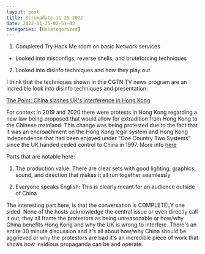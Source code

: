 ```yaml
---
layout: post
title: Scrumpdate 11-25-2022 
date: 2022-11-25-02-51-03
categories: [Uncategorized]
---
```


1.  Completed Try Hack Me room on basic Network services

- Looked into misconfigs, reverse shells, and bruteforcing techniques

2.  Looked into disinfo techniques and how they play out

I think that the techniques shown in this CGTN TV news program are an incredible look into disinfo techniques and presentation:

[The Point: China slashes UK's interference in Hong Kong](https://www.youtube.com/watch?v=dUtOjDf1iyY)

For context in 2019 and 2020 there were protests in Hong Kong regarding a new law being proposed that would allow for extradition from Hong Kong to the Chinese mainland.  This change was being protested due to the fact that it was an encroachment on the Hong Kong legal system and Hong Kong independence that had been enjoyed under "One Country Two Systems" since the UK handed ceded control to China in 1997.  More info [here](https://en.wikipedia.org/wiki/2019%E2%80%932020_Hong_Kong_protests#Mainland_China_reactions)

Parts that are notable here:

1.  The production value: There are clear sets with good lighting, graphics, sound, and direction that makes it all run together seamlessly

2.  Everyone speaks English: This is clearly meant for an audience outside of China

The interesting part here, is that the conversation is COMPLETELY one sided.  None of the hosts acknowledge the central issue or even directly call it out, they all frame the protestors as being unreasonable or how/why China benefits Hong Kong and why the UK is wrong to interfere.  There's an entire 30 minute discussion and it's all about how/why China should be aggrieved or why the protestors are bad it's an incredible piece of work that shows how insidious propaganda can be and operate.  